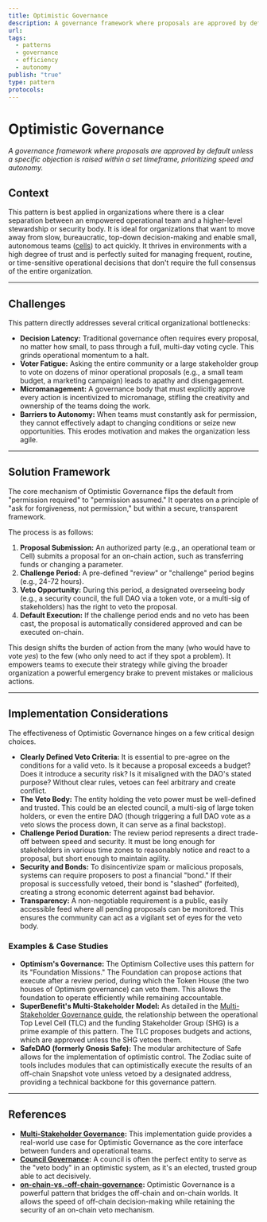 ```yaml
---
title: Optimistic Governance
description: A governance framework where proposals are approved by default unless a specific objection is raised within a set timeframe, prioritizing speed and autonomy.
url:
tags:
  - patterns
  - governance
  - efficiency
  - autonomy
publish: "true"
type: pattern
protocols:
---
```


# Optimistic Governance

_A governance framework where proposals are approved by default unless a specific objection is raised within a set timeframe, prioritizing speed and autonomy._

## Context

This pattern is best applied in organizations where there is a clear separation between an empowered operational team and a higher-level stewardship or security body. It is ideal for organizations that want to move away from slow, bureaucratic, top-down decision-making and enable small, autonomous teams ([cells](/notes/archive/clarity/Tags/cells.md)) to act quickly. It thrives in environments with a high degree of trust and is perfectly suited for managing frequent, routine, or time-sensitive operational decisions that don't require the full consensus of the entire organization.

---

## Challenges

This pattern directly addresses several critical organizational bottlenecks:

- **Decision Latency:** Traditional governance often requires every proposal, no matter how small, to pass through a full, multi-day voting cycle. This grinds operational momentum to a halt.
- **Voter Fatigue:** Asking the entire community or a large stakeholder group to vote on dozens of minor operational proposals (e.g., a small team budget, a marketing campaign) leads to apathy and disengagement.
- **Micromanagement:** A governance body that must explicitly approve every action is incentivized to micromanage, stifling the creativity and ownership of the teams doing the work.
- **Barriers to Autonomy:** When teams must constantly ask for permission, they cannot effectively adapt to changing conditions or seize new opportunities. This erodes motivation and makes the organization less agile.

---

## Solution Framework

The core mechanism of Optimistic Governance flips the default from "permission required" to "permission assumed." It operates on a principle of "ask for forgiveness, not permission," but within a secure, transparent framework.

The process is as follows:

1.  **Proposal Submission:** An authorized party (e.g., an operational team or Cell) submits a proposal for an on-chain action, such as transferring funds or changing a parameter.
2.  **Challenge Period:** A pre-defined "review" or "challenge" period begins (e.g., 24-72 hours).
3.  **Veto Opportunity:** During this period, a designated overseeing body (e.g., a security council, the full DAO via a token vote, or a multi-sig of stakeholders) has the right to veto the proposal.
4.  **Default Execution:** If the challenge period ends and no veto has been cast, the proposal is automatically considered approved and can be executed on-chain.

This design shifts the burden of action from the many (who would have to vote _yes_) to the few (who only need to act if they spot a problem). It empowers teams to execute their strategy while giving the broader organization a powerful emergency brake to prevent mistakes or malicious actions.

---

## Implementation Considerations

The effectiveness of Optimistic Governance hinges on a few critical design choices.

- **Clearly Defined Veto Criteria:** It is essential to pre-agree on the conditions for a valid veto. Is it because a proposal exceeds a budget? Does it introduce a security risk? Is it misaligned with the DAO's stated purpose? Without clear rules, vetoes can feel arbitrary and create conflict.
- **The Veto Body:** The entity holding the veto power must be well-defined and trusted. This could be an elected council, a multi-sig of large token holders, or even the entire DAO (though triggering a full DAO vote as a veto slows the process down, it can serve as a final backstop).
- **Challenge Period Duration:** The review period represents a direct trade-off between speed and security. It must be long enough for stakeholders in various time zones to reasonably notice and react to a proposal, but short enough to maintain agility.
- **Security and Bonds:** To disincentivize spam or malicious proposals, systems can require proposers to post a financial "bond." If their proposal is successfully vetoed, their bond is "slashed" (forfeited), creating a strong economic deterrent against bad behavior.
- **Transparency:** A non-negotiable requirement is a public, easily accessible feed where all pending proposals can be monitored. This ensures the community can act as a vigilant set of eyes for the veto body.

### Examples & Case Studies

- **Optimism's Governance:** The Optimism Collective uses this pattern for its "Foundation Missions." The Foundation can propose actions that execute after a review period, during which the Token House (the two houses of Optimism governance) can veto them. This allows the foundation to operate efficiently while remaining accountable.
- **SuperBenefit's Multi-Stakeholder Model:** As detailed in the [Multi-Stakeholder Governance guide](/artifacts/guides/dao-primitives-framework/dao-primitives-implemention/implementation-guide-multi-stakeholder-governance.md), the relationship between the operational Top Level Cell (TLC) and the funding Stakeholder Group (SHG) is a prime example of this pattern. The TLC proposes budgets and actions, which are approved unless the SHG vetoes them.
- **SafeDAO (formerly Gnosis Safe):** The modular architecture of Safe allows for the implementation of optimistic control. The Zodiac suite of tools includes modules that can optimistically execute the results of an off-chain Snapshot vote unless vetoed by a designated address, providing a technical backbone for this governance pattern.

---

## References

- **[Multi-Stakeholder Governance](/artifacts/guides/dao-primitives-framework/dao-primitives-implemention/implementation-guide-multi-stakeholder-governance.md):** This implementation guide provides a real-world use case for Optimistic Governance as the core interface between funders and operational teams.
- **[Council Governance](/council-governance.md):** A council is often the perfect entity to serve as the "veto body" in an optimistic system, as it's an elected, trusted group able to act decisively.
- **[on-chain-vs.-off-chain-governance](/notes/rpp/rpp-working-docs/on-chain-vs.-off-chain-governance.md):** Optimistic Governance is a powerful pattern that bridges the off-chain and on-chain worlds. It allows the speed of off-chain decision-making while retaining the security of an on-chain veto mechanism.
